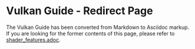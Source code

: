 # Vulkan Guide - Redirect Page

The Vulkan  Guide has been converted from Markdown to Asciidoc markup. If you are looking for the former contents of this page, please refer to [shader_features.adoc](./shader_features.adoc).

